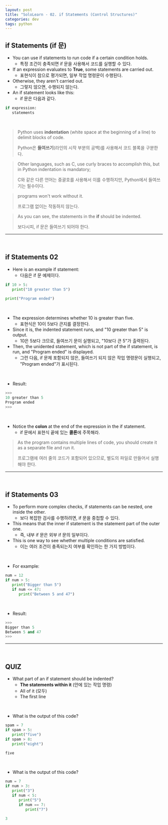 ```yaml
---
layout: post
title: "SoloLearn - 02. if Statements (Control Structures)"
categories: dev
tags: python
---
```


## if Statements (if 문)

- You can use if statements to run code if a certain condition holds.
  - 특정 조건이 충족되면 if 문을 사용해서 코드를 실행할 수 있다.
- If an expression evaluates to **True**, some statements are carried out.
  - 표현식이 참으로 평가되면, 일부 작업 명령문이 수행된다.
- Otherwise, they aren't carried out.
  - 그렇지 않으면, 수행되지 않는다.
- An if statement looks like this:
  - if 문은 다음과 같다.

```python
if expression:
   statements
```

<br>

> Python uses **indentation** (white space at the beginning of a line) to delimit blocks of code.
>
> Python은 **들여쓰기**(라인의 시작 부분의 공백)를 사용해서 코드 블록을 구분한다.

> Other languages, such as C, use curly braces to accomplish this, but in Python indentation is mandatory;
>
> C와 같은 다른 언어는 중괄호를 사용해서 이를 수행하지만, Python에서 들여쓰기는 필수이다.

> programs won't work without it.
>
> 프로그램 없이는 작동하지 않는다.

> As you can see, the statements in the **if** should be indented.
>
> 보다시피, if 문은 들여쓰기 되어야 한다.

------

<br>

## if Statements 02

- Here is an example if statement:
  - 다음은 if 문 예제이다.

```python
if 10 > 5:
   print("10 greater than 5")
   
print("Program ended")
```

<br>

- The expression determines whether 10 is greater than five.
  - 표현식은 10이 5보다 큰지를 결정한다.
- Since it is, the indented statement runs, and "10 greater than 5" is output.
  - 10은 5보다 크므로, 들여쓰기 문이 실행되고, "10보다 큰 5"가 출력된다.
- Then, the unidented statement, which is not part of the if statement, is run, and "Program ended" is displayed.
  - 그런 다음, if 문제 포함되지 않은, 들여쓰기 되지 않은 작업 명령문이 실행되고, "Program ended"가 표시된다.

<br>

- Result:

```python
>>>
10 greater than 5
Program ended
>>>
```

<br>

- Notice the **colon** at the end of the expression in the if statement.
  - if 문에서 표현식 끝에 있는 **콜론**에 주목해라.

> As the program contains multiple lines of code, you should create it as a separate file and run it.
>
> 프로그램에 여러 줄의 코드가 포함되어 있으므로, 별도의 파일로 만들어서 실행해야 한다.

------

<br>

## if Statements 03

- To perform more complex checks, if statements can be nested, one inside the other.
  - 보다 복잡한 검사를 수행하려면, if 문을 중첩할 수 있다.
- This means that the inner if statement is the statement part of the outer one.
  - 즉, 내부 if 문은 외부 if 문의 일부이다.
- This is one way to see whether multiple conditions are satisfied.
  - 이는 여러 조건이 충족되는지 여부를 확인하는 한 가지 방법이다.

<br>

- For example:

```python
num = 12
if num > 5:
   print("Bigger than 5")
   if num <= 47:
      print("Between 5 and 47")
```

<br>

- Result:

```python
>>>
Bigger than 5
Between 5 and 47
>>>
```

------

<br>

## QUIZ

- What part of an if statement should be indented?
  - **The statements within it** (안에 있는 작업 명령)
  - All of it (모두)
  - The first line

<br>

- What is the output of this code?

```python
spam = 7
if spam > 5:
   print("five")
if spam > 8:
   print("eight")

five
```

<br>

- What is the output of this code?

```python
num = 7
if num > 3:
   print("3")
   if num < 5:
      print("5")
      if num == 7:
         print("7")
         
3
```

<br>